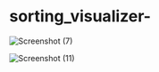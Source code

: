 # sorting_visualizer-

![Screenshot (7)](https://github.com/yadavchhhama/sorting_visualizer-/assets/119515947/ca229253-6309-402c-b498-f0e1b69cc84f)



![Screenshot (11)](https://github.com/yadavchhhama/sorting_visualizer-/assets/119515947/217a8a43-461d-4935-bbbd-99a4b896f73d)

